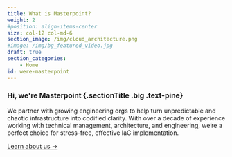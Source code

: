 ```yaml
---
title: What is Masterpoint?
weight: 2
#position: align-items-center
size: col-12 col-md-6
section_image: /img/cloud_architecture.png
#image: /img/bg_featured_video.jpg
draft: true
section_categories:
    - Home
id: were-masterpoint
---
```


### Hi, we're Masterpoint {.sectionTitle .big .text-pine}

We partner with growing engineering orgs to help turn unpredictable and chaotic infrastructure into codified clarity. With over a decade of experience working with technical management, architecture, and engineering, we’re a perfect choice for stress-free, effective IaC implementation.

<a href="/who-we-are/" class="button btn-outline-gradient text-pine btn-big">Learn about us →</a>
